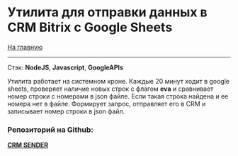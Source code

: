 # Утилита для отправки данных в CRM Bitrix с Google Sheets

[На главную](/README.md)

---

Стэк: __NodeJS__, __Javascript__, __GoogleAPIs__

Утилита работает на системном кроне. Каждые 20 минут ходит в google sheets, проверяет наличие новых строк с флагом __eva__ и сравнивает номер строки с номерами в json файле. Если такая строка найдена и ее номера нет в файле. Формирует запрос, отправляет его в CRM и записывает номер строки в json файл.

### Репозиторий на Github:  
[__CRM SENDER__](https://github.com/bwm-tech/crm-sender)  